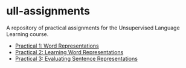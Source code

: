 # ull-assignments

A repository of practical assignments for the Unsupervised Language Learning course.

- [Practical 1: Word Representations](word-representations/)
- [Practical 2: Learning Word Representations](learning-word-rep/)
- [Practical 3: Evaluating Sentence Representations](sent-eval/)

